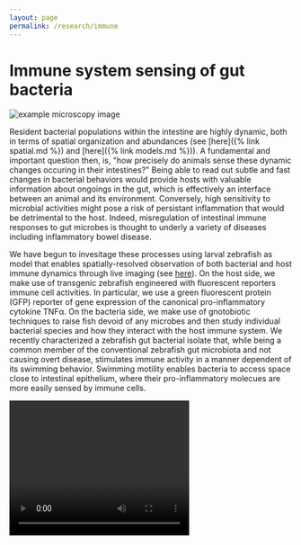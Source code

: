 ```yaml
---
layout: page
permalink: /research/immune
---
```


# Immune system sensing of gut bacteria

![example microscopy image]({{site.baseurl}}/assets/tnf_example.png)

  
Resident bacterial populations within the intestine are highly dynamic, both in terms of spatial organization and abundances (see [here]({% link spatial.md %}) and [here]({% link models.md %})). A fundamental and important question then, is, "how precisely do animals sense these dynamic changes occuring in their intestines?" Being able to read out subtle and fast changes in bacterial behaviors would provide hosts with valuable information about ongoings in the gut, which is effectively an interface between an animal and its environment. Conversely, high sensitivity to microbial activities might pose a risk of persistant inflammation that would be detrimental to the host. Indeed, misregulation of intestinal immune responses to gut microbes is thought to underly a variety of diseases including inflammatory bowel disease. 


We have begun to invesitage these processes using larval zebrafish as model that enables spatially-resolved observation of both bacterial and host immune dynamics through live imaging (see [here]()). On the host side, we make use of transgenic zebrafish engineered with fluorescent reporters immune cell activities. In particular, we use a green fluorescent protein (GFP) reporter of gene expression of the canonical pro-inflammatory cytokine TNF&#945;. On the bacteria side, we make use of gnotobiotic techniques to raise fish devoid of any microbes and then study individual bacterial species and how they interact with the host immune system. We recently characterized a zebrafish gut bacterial isolate that, while being a common member of the conventional zebrafish gut microbiota and not causing overt disease, stimulates immune activity in a manner dependent of its swimming behavior. Swimming motility enables bacteria to access space close to intestinal epithelium, where their pro-inflammatory molecues are more easily sensed by immune cells.

  

<video width="320" height="240" autoplay controls>
  <source src="{{site.baseurl}}/assets/tnf_movie.mp4" type="video/mp4">
  </video>
  
